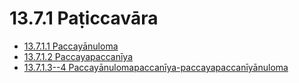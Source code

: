 # 13.7.1 Paṭiccavāra

* [13.7.1.1 Paccayānuloma](13.7.1/13.7.1.1.md)
* [13.7.1.2 Paccayapaccanīya](13.7.1/13.7.1.2.md)
* [13.7.1.3--4 Paccayānulomapaccanīya-paccayapaccanīyānuloma](13.7.1/13.7.1.3--4.md)
